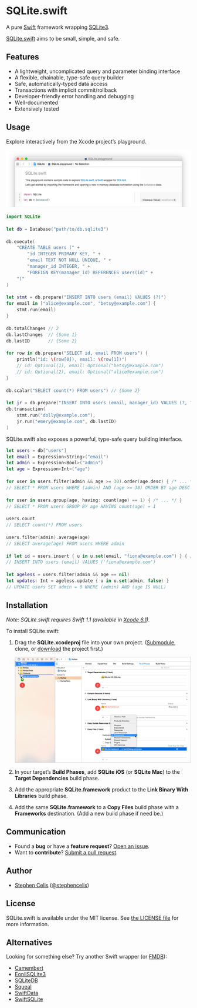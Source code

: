 # SQLite.swift

A pure [Swift][1.1] framework wrapping [SQLite3][1.2].

[SQLite.swift][1.3] aims to be small, simple, and safe.

[1.1]: https://developer.apple.com/swift/
[1.2]: http://www.sqlite.org
[1.3]: https://github.com/stephencelis/SQLite.swift


## Features

 - A lightweight, uncomplicated query and parameter binding interface
 - A flexible, chainable, type-safe query builder
 - Safe, automatically-typed data access
 - Transactions with implicit commit/rollback
 - Developer-friendly error handling and debugging
 - Well-documented
 - Extensively tested


## Usage

Explore interactively from the Xcode project’s playground.

![SQLite.playground Screen Shot](Documentation/Resources/playground@2x.png)

``` swift
import SQLite

let db = Database("path/to/db.sqlite3")

db.execute(
    "CREATE TABLE users (" +
        "id INTEGER PRIMARY KEY, " +
        "email TEXT NOT NULL UNIQUE, " +
        "manager_id INTEGER, " +
        "FOREIGN KEY(manager_id) REFERENCES users(id)" +
    ")"
)

let stmt = db.prepare("INSERT INTO users (email) VALUES (?)")
for email in ["alice@example.com", "betsy@example.com"] {
    stmt.run(email)
}

db.totalChanges // 2
db.lastChanges  // {Some 1}
db.lastID       // {Some 2}

for row in db.prepare("SELECT id, email FROM users") {
    println("id: \(row[0]), email: \(row[1])")
    // id: Optional(1), email: Optional("betsy@example.com")
    // id: Optional(2), email: Optional("alice@example.com")
}

db.scalar("SELECT count(*) FROM users") // {Some 2}

let jr = db.prepare("INSERT INTO users (email, manager_id) VALUES (?, ?)")
db.transaction(
    stmt.run("dolly@example.com"),
    jr.run("emery@example.com", db.lastID)
)
```

SQLite.swift also exposes a powerful, type-safe query building interface.

``` swift
let users = db["users"]
let email = Expression<String>("email")
let admin = Expression<Bool>("admin")
let age = Expression<Int>("age")

for user in users.filter(admin && age >= 30).order(age.desc) { /* ... */ }
// SELECT * FROM users WHERE (admin) AND (age >= 30) ORDER BY age DESC

for user in users.group(age, having: count(age) == 1) { /* ... */ }
// SELECT * FROM users GROUP BY age HAVING count(age) = 1

users.count
// SELECT count(*) FROM users

users.filter(admin).average(age)
// SELECT average(age) FROM users WHERE admin

if let id = users.insert { u in u.set(email, "fiona@example.com") } { /* ... */ }
// INSERT INTO users (email) VALUES ('fiona@example.com')

let ageless = users.filter(admin && age == nil)
let updates: Int = ageless.update { u in u.set(admin, false) }
// UPDATE users SET admin = 0 WHERE (admin) AND (age IS NULL)
```


## Installation

_Note: SQLite.swift requires Swift 1.1 (available in [Xcode 6.1][4.1])._

To install SQLite.swift:

 1. Drag the **SQLite.xcodeproj** file into your own project.
    ([Submodule][4.2], clone, or [download][4.3] the project first.)

    ![](Documentation/Resources/installation@2x.png)

 2. In your target’s **Build Phases**, add **SQLite iOS** (or **SQLite Mac**)
    to the **Target Dependencies** build phase.

 3. Add the appropriate **SQLite.framework** product to the
    **Link Binary With Libraries** build phase.

 4. Add the same **SQLite.framework** to a **Copy Files** build phase with a
    **Frameworks** destination. (Add a new build phase if need be.)

[4.1]: https://developer.apple.com/xcode/downloads/
[4.2]: http://git-scm.com/book/en/Git-Tools-Submodules
[4.3]: https://github.com/stephencelis/SQLite.swift/archive/master.zip


## Communication

 - Found a **bug** or have a **feature request**? [Open an issue][5.1].
 - Want to **contribute**? [Submit a pull request][5.2].

[5.1]: https://github.com/stephencelis/SQLite.swift/issues/new
[5.2]: https://github.com/stephencelis/SQLite.swift/fork


## Author

 - [Stephen Celis](mailto:stephen@stephencelis.com)
   ([@stephencelis](https://twitter.com/stephencelis))


## License

SQLite.swift is available under the MIT license. See [the LICENSE file][7.1]
for more information.

[7.1]: ./LICENSE.txt


## Alternatives

Looking for something else? Try another Swift wrapper (or [FMDB][8.1]):

 - [Camembert](https://github.com/remirobert/Camembert)
 - [EonilSQLite3](https://github.com/Eonil/SQLite3)
 - [SQLiteDB](https://github.com/FahimF/SQLiteDB)
 - [Squeal](https://github.com/nerdyc/Squeal)
 - [SwiftData](https://github.com/ryanfowler/SwiftData)
 - [SwiftSQLite](https://github.com/chrismsimpson/SwiftSQLite)

[8.1]: https://github.com/ccgus/fmdb
